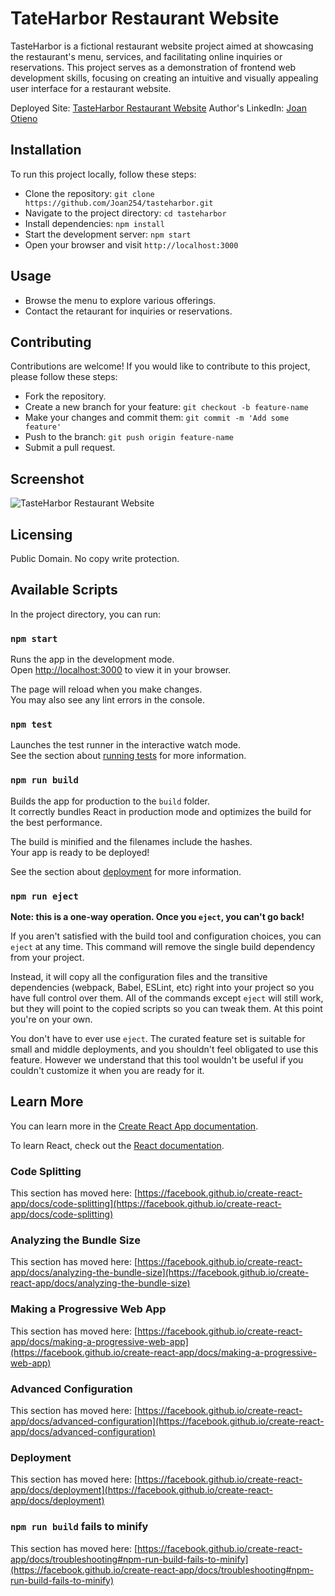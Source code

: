 # TateHarbor Restaurant Website

TasteHarbor is a fictional restaurant website project aimed at showcasing the restaurant's menu, services, and facilitating online inquiries or reservations. This project serves as a demonstration of frontend web development skills, focusing on creating an intuitive and visually appealing user interface for a restaurant website.

Deployed Site: [TasteHarbor Restaurant Website](https://tasteharbor-restaurant.netlify.app)
Author's LinkedIn: [Joan Otieno](https://www.linkedin.com/in/joan-achieng-869337190/)

## Installation

To run this project locally, follow these steps:
* Clone the repository: `git clone https://github.com/Joan254/tasteharbor.git`
* Navigate to the project directory: `cd tasteharbor`
* Install dependencies: `npm install`
* Start the development server: `npm start`
* Open your browser and visit `http://localhost:3000`

## Usage

* Browse the menu to explore various offerings.
* Contact the retaurant for inquiries or reservations.

## Contributing

Contributions are welcome! If you would like to contribute to this project, please follow these steps:
* Fork the repository.
* Create a new branch for your feature: `git checkout -b feature-name`
* Make your changes and commit them: `git commit -m 'Add some feature'`
* Push to the branch: `git push origin feature-name`
* Submit a pull request.

## Screenshot

![TasteHarbor Restaurant Website](C:\Users\joano\Pictures\Screenshots/tasteharbor-screenshot.png)

## Licensing

Public Domain. No copy write protection.

## Available Scripts

In the project directory, you can run:

### `npm start`

Runs the app in the development mode.\
Open [http://localhost:3000](http://localhost:3000) to view it in your browser.

The page will reload when you make changes.\
You may also see any lint errors in the console.

### `npm test`

Launches the test runner in the interactive watch mode.\
See the section about [running tests](https://facebook.github.io/create-react-app/docs/running-tests) for more information.

### `npm run build`

Builds the app for production to the `build` folder.\
It correctly bundles React in production mode and optimizes the build for the best performance.

The build is minified and the filenames include the hashes.\
Your app is ready to be deployed!

See the section about [deployment](https://facebook.github.io/create-react-app/docs/deployment) for more information.

### `npm run eject`

**Note: this is a one-way operation. Once you `eject`, you can't go back!**

If you aren't satisfied with the build tool and configuration choices, you can `eject` at any time. This command will remove the single build dependency from your project.

Instead, it will copy all the configuration files and the transitive dependencies (webpack, Babel, ESLint, etc) right into your project so you have full control over them. All of the commands except `eject` will still work, but they will point to the copied scripts so you can tweak them. At this point you're on your own.

You don't have to ever use `eject`. The curated feature set is suitable for small and middle deployments, and you shouldn't feel obligated to use this feature. However we understand that this tool wouldn't be useful if you couldn't customize it when you are ready for it.

## Learn More

You can learn more in the [Create React App documentation](https://facebook.github.io/create-react-app/docs/getting-started).

To learn React, check out the [React documentation](https://reactjs.org/).

### Code Splitting

This section has moved here: [https://facebook.github.io/create-react-app/docs/code-splitting](https://facebook.github.io/create-react-app/docs/code-splitting)

### Analyzing the Bundle Size

This section has moved here: [https://facebook.github.io/create-react-app/docs/analyzing-the-bundle-size](https://facebook.github.io/create-react-app/docs/analyzing-the-bundle-size)

### Making a Progressive Web App

This section has moved here: [https://facebook.github.io/create-react-app/docs/making-a-progressive-web-app](https://facebook.github.io/create-react-app/docs/making-a-progressive-web-app)

### Advanced Configuration

This section has moved here: [https://facebook.github.io/create-react-app/docs/advanced-configuration](https://facebook.github.io/create-react-app/docs/advanced-configuration)

### Deployment

This section has moved here: [https://facebook.github.io/create-react-app/docs/deployment](https://facebook.github.io/create-react-app/docs/deployment)

### `npm run build` fails to minify

This section has moved here: [https://facebook.github.io/create-react-app/docs/troubleshooting#npm-run-build-fails-to-minify](https://facebook.github.io/create-react-app/docs/troubleshooting#npm-run-build-fails-to-minify)
